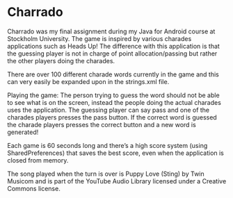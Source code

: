 # Charrado
Charrado was my final assignment during my Java for Android course at Stockholm University. The game is inspired by various charades applications such as Heads Up! The difference with this application is that the guessing player is not in charge of point allocation/passing but rather the other players doing the charades.

There are over 100 different charade words currently in the game and this can very easily be expanded upon in the strings.xml file.


Playing the game:
The person trying to guess the word should not be able to see what is on the screen, instead the people doing the actual charades uses the application. The guessing player can say pass and one of the charades players presses the pass button. If the correct word is guessed the charade players presses the correct button and a new word is generated!

Each game is 60 seconds long and there’s a high score system (using SharedPreferences) that saves the best score, even when the application is closed from memory.

The song played when the turn is over is Puppy Love (Sting) by Twin Musicom and is part of the YouTube Audio Library licensed under a Creative Commons license.
